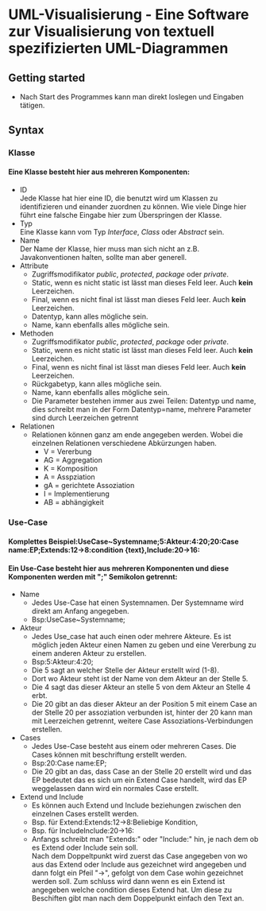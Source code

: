﻿# UML-Visualisierung - Eine Software zur Visualisierung von textuell spezifizierten UML-Diagrammen

## Getting started
* Nach Start des Programmes kann man direkt loslegen und Eingaben tätigen.

## Syntax
### Klasse
#### Eine Klasse besteht hier aus mehreren Komponenten:<br/>
  * ID<br/>
  Jede Klasse hat hier eine ID, die benutzt wird um Klassen zu identifizieren und einander zuordnen zu können. Wie viele Dinge hier führt eine falsche Eingabe hier zum Überspringen der Klasse.<br/>
  * Typ<br/>
  Eine Klasse kann vom Typ *Interface*, *Class* oder *Abstract* sein.<br/>
  * Name<br/>
  Der Name der Klasse, hier muss man sich nicht an z.B. Javakonventionen halten, sollte man aber generell.<br/>
  * Attribute<br/>
    * Zugriffsmodifikator *public*, *protected*, *package* oder *private*.<br/>
    * Static, wenn es nicht static ist lässt man dieses Feld leer. Auch __kein__ Leerzeichen.<br/>
    * Final, wenn es nicht final ist lässt man dieses Feld leer. Auch __kein__ Leerzeichen.<br/>
    * Datentyp, kann alles mögliche sein.<br/>
    * Name, kann ebenfalls alles mögliche sein.<br/>
   * Methoden<br/>
       * Zugriffsmodifikator *public*, *protected*, *package* oder *private*.<br/>
       * Static, wenn es nicht static ist lässt man dieses Feld leer. Auch __kein__ Leerzeichen.<br/>
       * Final, wenn es nicht final ist lässt man dieses Feld leer. Auch __kein__ Leerzeichen.<br/>
       * Rückgabetyp, kann alles mögliche sein.<br/>
       * Name, kann ebenfalls alles mögliche sein.<br/>
       * Die Parameter bestehen immer aus zwei Teilen: Datentyp und name, dies schreibt man in der Form Datentyp=name, mehrere Parameter sind durch Leerzeichen getrennt<br/>
   * Relationen<br/>
       * Relationen können ganz am ende angegeben werden. Wobei die einzelnen Relationen verschiedene Abkürzungen haben.
          * V  = Vererbung
          * AG = Aggregation
          * K  = Komposition
          * A  = Asspziation
          * gA = gerichtete Assoziation 
          * I  = Implementierung
          * AB = abhängigkeit
          
### Use-Case
#### Komplettes Beispiel:UseCase~Systemname;5:Akteur:4:20;20:Case name:EP;Extends:12->8:condition {text},Include:20->16:
#### Ein Use-Case besteht hier aus mehreren Komponenten und diese Komponenten werden mit ";" Semikolon getrennt:
  * Name<br/>
    * Jedes Use-Case hat einen Systemnamen. Der Systemname wird direkt am Anfang angegeben.<br/> 
    * Bsp:UseCase~Systemname;<br/>
  *  Akteur<br/>
     * Jedes Use_case hat auch einen oder mehrere Akteure. Es ist möglich jeden Akteur einen Namen zu geben und eine Vererbung zu einem         anderen Akteur zu erstellen. <br/>
     * Bsp:5:Akteur:4:20;<br/>
     * Die 5 sagt an welcher Stelle der Akteur erstellt wird (1-8).<br/>
     * Dort wo Akteur steht ist der Name von dem Akteur an der Stelle 5.<br/>
     * Die 4 sagt das dieser Akteur an stelle 5 von dem Akteur an Stelle 4 erbt.<br/>
     * Die 20 gibt an das dieser Akteur an der Position 5 mit einem Case an der Stelle 20 per assoziation verbunden ist, hinter der 20        kann man mit Leerzeichen getrennt, weitere Case Assoziations-Verbindungen erstellen. <br/>
  * Cases<br/>
    * Jedes Use-Case besteht aus einem oder mehreren Cases. Die Cases können mit beschriftung erstellt werden.<br/>
    * Bsp:20:Case name:EP;<br/>
    * Die 20 gibt an das, dass Case an der Stelle 20 erstellt wird und das EP bedeutet das es sich um ein Extend Case handelt, wird das         EP weggelassen dann wird ein normales Case erstellt.<br/>
  * Extend und Include<br/>
    * Es können auch Extend und Include beziehungen zwischen den einzelnen Cases erstellt werden.<br/>
    * Bsp. für Extend:Extends:12->8:Beliebige Kondition,<br/>
    * Bsp. für IncludeInclude:20->16:<br/>
    * Anfangs schreibt man "Extends:" oder "Include:" hin, je nach dem ob es Extend oder Include sein soll.<br/>
    Nach dem Doppeltpunkt wird zuerst das Case angegeben von wo aus das Extend oder Include aus gezeichnet wird angegeben und dann folgt      ein Pfeil "->", gefolgt von dem Case wohin gezeichnet werden soll. Zum schluss wird dann wenn es ein Extend ist angegeben welche        condition dieses Extend hat. Um diese zu Beschiften gibt man nach dem Doppelpunkt einfach den Text an.
